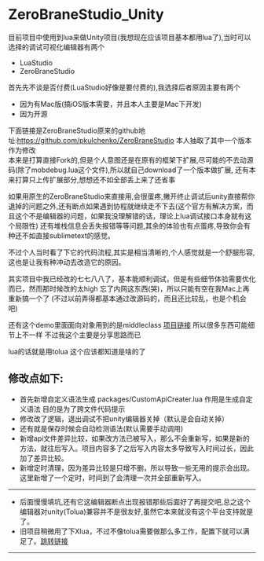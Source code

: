 # ZeroBraneStudio_Unity
目前项目中使用到lua来做Unity项目(我想现在应该项目基本都用lua了),当时可以选择的调试可视化编辑器有两个  
* LuaStudio  
* ZeroBraneStudio  

首先先不谈是否付费(LuaStudio好像是要付费的),我选择后者原因主要有两个  
* 因为有Mac版(搞iOS版本需要，并且本人主要是Mac下开发)  
* 因为开源

下面链接是ZeroBraneStudio原来的github地址:https://github.com/pkulchenko/ZeroBraneStudio
本人抽取了其中一个版本作为修改  
本来是打算直接Fork的,但是个人意图还是在原有的框架下扩展,尽可能的不去动源码(除了mobdebug.lua这个文件),所以就自己download了一个版本做扩展,
还有本来打算只上传扩展部分,想想还不如全部丢上来了还省事  

如果用原生的ZeroBraneStudio来直接用,会很蛋疼,撇开终止调试后unity直接帮你退掉的问题之外,还有断点如果遇到协程就继续走不下去(这个官方有解决方案，而且这个不是编辑器的问题，如果我没理解错的话，理论上lua调试接口本身就有这个局限性) 
还有堆栈信息会丢失报错等等问题,其余的体验也有点蛋疼,导致你会有种还不如直接sublimetext的感觉。

不过个人当时看了下它的代码流程,其实是相当清晰的,个人感觉就是一个舒服形容,这也是让我有种冲动去改造它的原因。  

其实项目中我已经改的七七八八了，基本能顺利调试，但是有些细节体验需要优化而已，然而那时候改的太high 忘了内网这东西(哭)，所以只能有空在我Mac上再重新搞一个了
(不过以前弄得都基本通过改源码的，而且还比较乱，也是个机会吧)  

还有这个demo里面面向对象用到的是middleclass [项目链接](https://github.com/kikito/middleclass)
所以很多东西可能细节上不一样 不过我这个主要是分享思路而已

lua的话就是用tolua 这个应该都知道是啥的了  

修改点如下:
---
* 首先新增自定义语法生成 packages/CustomApiCreater.lua 作用是生成自定义语法 目的是为了跨文件代码提示 
* 修改改了逻辑，退出调试不把unity编辑器关掉（默认是会自动关掉） 
* 还有就是保存时候会自动检测语法(默认需要手动调用)  
* 新增api文件差异比较，如果改方法已被写入，那么不会重新写，如果是新的方法，就往后写入。项目内容多了之后写入内容太多导致写入时间过长，因此加了差异比较。
* 新增定时清理，因为差异比较是只增不删，所以导致一些无用的提示会出现。这里新增了一个定时，时间到了会清理一次并全部重新写入。
---
* 后面慢慢填坑,还有它这编辑器断点出现报错那些后面好了再提交吧,总之这个编辑器对unity(Tolua)兼容并不是很友好,虽然它本来就没有这个平台支持就是了。
* 旧项目稍微用了下Xlua，不过不像tolua需要做那么多工作，配置下就可以满足了。[跳转链接](https://github.com/GITHZZ/ZeroBraneStudioExample_xlua)
---
